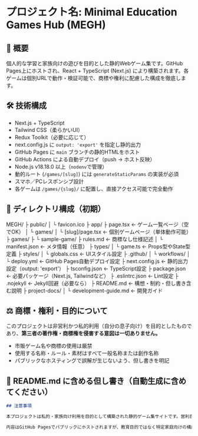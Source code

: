 # プロジェクト名: Minimal Education Games Hub (MEGH)

## 🧭 概要
個人的な学習と家族向けの遊びを目的とした静的Webゲーム集です。GitHub Pages上にホストされ、React + TypeScript (Next.js) により構築されます。各ゲームは個別URLで動作・検証可能で、商標や権利に配慮した構成を徹底します。

## 🛠 技術構成
- Next.js + TypeScript
- Tailwind CSS（柔らかいUI）
- Redux Toolkit（必要に応じて）
- next.config.js に `output: 'export'` を指定し静的出力
- GitHub Pages に `main` ブランチの静的HTMLをホスト
- GitHub Actions による自動デプロイ（push → ホスト反映）
- Node.js v18.18.0 以上（`nodenv`で管理）
- 動的ルート (`/games/[slug]`) には `generateStaticParams` の実装が必須
- スマホ／PCレスポンシブ設計
- 各ゲームは `/games/{slug}/` に配置し、直接アクセス可能で完全動作

## 📁 ディレクトリ構成（初期）

MEGH/ 
├ public/ 
│ └ favicon.ico 
├ app/ 
├ page.tsx ← ゲーム一覧ページ（空でOK） 
│ └ games/ 
│ └ [slug]/page.tsx ← 個別ゲームページ（単体動作可能） 
├ games/ 
├ └ sample-game/ 
├ rules.md ← 商標なし仕様記述 
│ └ manifest.json ← メタ情報（任意） 
├ types/ 
│ └ game.ts ← Props型やState型定義 
├ styles/ 
│ └ globals.css ← UIスタイル設定 
├ .github/ 
│ └ workflows/ 
│ └ deploy.yml ← GitHub Pages自動デプロイ設定 
├ next.config.js ← 静的出力設定（output: 'export'） 
├ tsconfig.json ← TypeScript設定 
├ package.json ← 必要パッケージ（Next.js, Tailwindなど） 
├ .eslintrc.json ← Lint設定 
├ .nojekyll ← Jekyll回避（必要なら） 
├ README.md ← 構想・制約・但し書き含む説明
├ project-docs/
│ └ development-guide.md ← 開発ガイド


## ⚖️ 商標・権利・目的について

このプロジェクトは非営利かつ私的利用（自分の息子向け）を目的としたものであり、**第三者の著作権・商標権を侵害する意図は一切ありません。**

- 市販ゲーム名や商標の使用は厳禁
- 使用する名称・ルール・素材はすべて一般名称または創作名称
- パブリックなホスティングで誤解が生じないよう、但し書きを明記

## 📜 README.md に含める但し書き（自動生成に含めてください）

```markdown
## 注意事項

本プロジェクトは私的・家族向け利用を目的として構築された静的ゲーム集サイトです。営利目的ではなく、第三者の著作権や商標権を侵害する意図は一切ありません。市販商品名やブランド、企業名などの使用は避け、すべて独自の創作名称や一般名称によって構成されています。

内容はGitHub Pagesでパブリックにホストされますが、教育目的ではなく特定家庭向けの構成であることをご理解ください。
